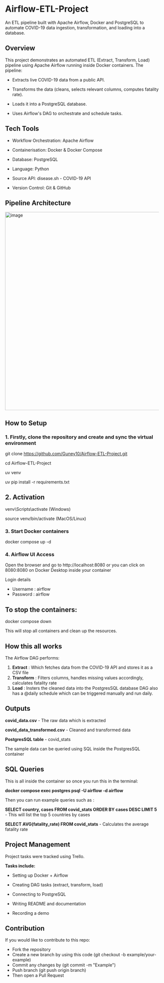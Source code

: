 # Airflow-ETL-Project
An ETL pipeline built with Apache Airflow, Docker and PostgreSQL to automate COVID-19 data ingestion, transformation, and loading into a database.

## Overview
This project demonstrates an automated ETL (Extract, Transform, Load) pipeline using Apache Airflow running inside Docker containers. The pipeline:

- Extracts live COVID-19 data from a public API.

- Transforms the data (cleans, selects relevant columns, computes fatality rate).

- Loads it into a PostgreSQL database.

- Uses Airflow's DAG to orchestrate and schedule tasks.

## Tech Tools
- Workflow Orchestration: Apache Airflow

- Containerisation: Docker & Docker Compose

- Database: PostgreSQL

- Language: Python

- Source API: disease.sh - COVID-19 API

- Version Control: Git & GitHub

## Pipeline Architecture
<img width="1426" height="650" alt="image" src="https://github.com/user-attachments/assets/903f03b6-e9ff-45c6-a339-7fa4906b7f16" />

## How to Setup
### 1. Firstly, clone the repository and create and sync the virtual environment

   git clone https://github.com/Guney10/Airflow-ETL-Project.git

   cd Airflow-ETL-Project

   uv venv
   
   uv pip install -r requirements.txt
## 2. Activation
   
   venv\Scripts\activate (Windows)
   
   source venv/bin/activate (MacOS/Linux)
   
### 3. Start Docker containers

   docker compose up -d
### 4. Airflow UI Access
Open the browser and go to http://localhost:8080 or you can click on 8080:8080 on Docker Desktop inside your container

Login details
- Username : airflow
- Password : airflow
## To stop the containers:
docker compose down

This will stop all containers and clean up the resources. 
## How this all works
The Airflow DAG performs:
1. **Extract** : Which fetches data from the COVID-19 API and stores it as a CSV file
2. **Transform** : Filters columns, handles missing values accordingly, calculates fatality rate
3. **Load** : Insters the cleaned data into the PostgresSQL database
DAG also has a @daily schedule which can be triggered manually and run daily.

## Outputs
**covid_data.csv** - The raw data which is extracted

**covid_data_transformed.csv** - Cleaned and transformed data

**PostgresSQL table** - covid_stats

The sample data can be queried using SQL inside the PostgresSQL container

## SQL Queries
This is all inside the container so once you run this in the terminal:

**docker compose exec postgres psql -U airflow -d airflow**

Then you can run example queries such as :

**SELECT country, cases FROM covid_stats ORDER BY cases DESC LIMIT 5** - This will list the top 5 countries by cases 

**SELECT AVG(fatality_rate) FROM covid_stats** - Calculates the average fatality rate

## Project Management
Project tasks were tracked using Trello.

**Tasks include:**

- Setting up Docker + Airflow

- Creating DAG tasks (extract, transform, load)

- Connecting to PostgreSQL

- Writing README and documentation

- Recording a demo
## Contribution
If you would like to contribute to this repo:

- Fork the repository
- Create a new branch by using this code (git checkout -b example/your-example)
- Commit any changes by (git commit -m "Example")
- Push branch (git push origin branch)
- Then open a Pull Request
